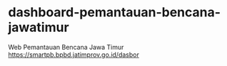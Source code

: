# dashboard-pemantauan-bencana-jawatimur
Web Pemantauan Bencana Jawa Timur
https://smartpb.bpbd.jatimprov.go.id/dasbor
